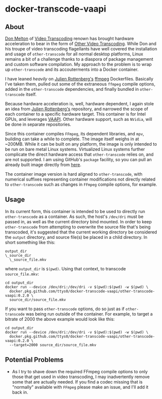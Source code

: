 # docker-transcode-vaapi

## About


[Don Melton](http://donmelton.com/) of [Video Transcoding](https://github.com/donmelton/video_transcoding) renown
has brought hardware acceleration to bear in the form of [Other Video Transcoding](https://github.com/donmelton/other_video_transcoding). While Don and his troupe of video transcoding flagellants have well
covered the installation and usage of `other-transcode` for all normal desktop platforms, Linux remains a bit
of a challenge thanks to a diaspora of package management and custom software compilation. My approach to the
problem is to wrap up `other-transcode` and its accouterments into a Docker container.

I have leaned _heavily_ on [Julien Rottenberg's](https://github.com/jrottenberg) [ffmpeg](https://github.com/jrottenberg/ffmpeg) Dockerfiles. Basically I've taken them, pulled out some of the extraneous `ffmpeg`
compile options, added in the `other-transcode` dependencies, and finally bundled in `other-transcode` itself.


Because hardware acceleration is, well, hardware dependent, I again stole an idea from [Julien Rottenberg's](https://github.com/jrottenberg)
repository, and narrowed the scope of each container to a specific hardware target. This container is for Intel
GPUs, and leverages [VAAPI](https://en.wikipedia.org/wiki/Video_Acceleration_API). Other hardware support, such
as `NVidia`, will be done in separate repositories.

Since this container compiles `FFmpeg`, its dependent libraries, and `mpv`, building can take a while to complete.
The image itself weighs in at ~200MB. While it can be built on any platform, the image is only intended to be run
on bare metal Linux systems. Virtualized Linux systems further complicate the direct hardware access that
`other-transcode` relies on, and are not supported. I am using GitHub's `package` facility, so you can
pull an already built image directly from [here](https://github.com/ttyS0/docker-transcode-vaapi/packages/104690).

The container image version is hard aligned to `other-transcode`, with numerical suffixes representing container
modifications not directly related to `other-transcode` such as changes in `FFmpeg` compile options, for example.


## Usage

In its current form, this container is intended to be used to directly run `other-transcode` as a container.
As such, the host's `/dev/dri` must be passed in, as well as the current directory bind mounted. In order to
keep `other-transcode` from attempting to overwrite the source file that's being transcoded, it's suggested
that the current working directory be considered the `output` directory, and source file(s) be placed in a
child directory. In short something like this:

```
output_dir
\_source_dir
  \_source_file.mkv
```

where `output_dir` is `$(pwd)`. Using that context, to transcode `source_file.mkv`:

```
cd output_dir
docker run --device /dev/dri:/dev/dri -v $(pwd):$(pwd) -w $(pwd) \ 
  docker.pkg.github.com/ttys0/docker-transcode-vaapi/other-transcode-vaapi:0.2.0 \
  source_dir/source_file.mkv
```

If you want to pass `other-transcode` options, do so just as if `other-transcode` was being run outside of the
container. For example, to target a bitrate of 2000 the above example would look like this:

```
cd output_dir
docker run --device /dev/dri:/dev/dri -v $(pwd):$(pwd) -w $(pwd) \
  docker.pkg.github.com/ttys0/docker-transcode-vaapi/other-transcode-vaapi:0.2.0 \
  --target=2000 source_dir/source_file.mkv
```

## Potential Problems

* As I try to shave down the required FFmpeg compile options to only those that get used in video transcoding, I  may inadvertently remove some that are actually needed. If you find a codec missing that is "normally" available with `FFmpeg` please make an issue, and I'll add it back in.
